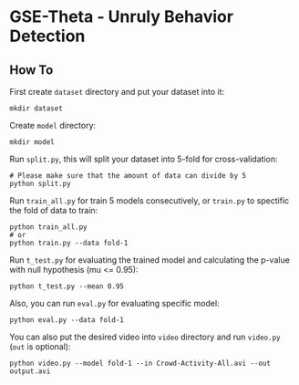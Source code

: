 GSE-Theta - Unruly Behavior Detection
===================================================

How To
--------
First create `dataset` directory and put your dataset into it:
```
mkdir dataset
```

Create `model` directory:
```
mkdir model
```

Run `split.py`, this will split your dataset into 5-fold for cross-validation:
```
# Please make sure that the amount of data can divide by 5
python split.py
```

Run `train_all.py` for train 5 models consecutively, or `train.py` to spectific the fold of data to train:
```
python train_all.py
# or
python train.py --data fold-1
```

Run `t_test.py` for evaluating the trained model and calculating the p-value with null hypothesis (mu <= 0.95):
```
python t_test.py --mean 0.95
```

Also, you can run `eval.py` for evaluating specific model:
```
python eval.py --data fold-1
```

You can also put the desired video into `video` directory and run `video.py` (`out` is optional):
```
python video.py --model fold-1 --in Crowd-Activity-All.avi --out output.avi
```
